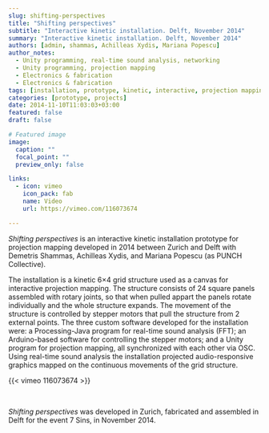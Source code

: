 ```yaml
---
slug: shifting-perspectives
title: "Shifting perspectives"
subtitle: "Interactive kinetic installation. Delft, November 2014"
summary: "Interactive kinetic installation. Delft, November 2014"
authors: [admin, shammas, Achilleas Xydis, Mariana Popescu]
author_notes: 
  - Unity programming, real-time sound analysis, networking 
  - Unity programming, projection mapping
  - Electronics & fabrication 
  - Electronics & fabrication 
tags: [installation, prototype, kinetic, interactive, projection mapping, media art, exhibition, Unity, Arduino, collaboration]
categories: [prototype, projects]
date: 2014-11-10T11:03:03+03:00
featured: false
draft: false

# Featured image
image:
  caption: ""
  focal_point: ""
  preview_only: false

links: 
  - icon: vimeo
    icon_pack: fab 
    name: Video 
    url: https://vimeo.com/116073674

---
```



*Shifting perspectives* is an interactive kinetic installation prototype for projection mapping developed in 2014 between Zurich and Delft with Demetris Shammas, Achilleas Xydis, and Mariana Popescu (as PUNCH Collective).

The installation is a kinetic 6×4 grid structure used as a canvas for interactive projection mapping. 
The structure consists of 24 square panels assembled with rotary joints, so that when pulled appart the panels rotate individually and the whole structure expands. 
The movement of the structure is controlled by stepper motors that pull the structure from 2 external points.
The three custom software developed for the installation were: a Processing-Java program for real-time sound analysis (FFT); an Arduino-based software for controlling the stepper motors; and a Unity program for projection mapping, all synchronized with each other via OSC. 
Using real-time sound analysis the installation projected audio-responsive graphics mapped on the continuous movements of the grid structure.

<!--
Three custom pieces of software were developed for the installation. 
A Unity application for projection mapping; a Java software for live sound analysis (FFT); and a custom Arduino-based hardware  for controlling the movement of the structure. 
The two were synchronized with OSC messages. 
The first allowed projecting video and graphics on the structure.

Combined with the real-time synchronization with the movement of the structure, it could project portions of the video that would follow each of the panels. Furthermore, the application could perform real-time sound analysis, and produce interactive graphics based on audio spectrum data of the music played at the event.

The installation was developed with PUNCH collective, an interdisciplinary synergy between upcoming researchers, based in Zurich and Delft. It was exhibited at the 7 Sins event, November 2014 in Delft.
-->

{{< vimeo 116073674 >}}

<br>

*Shifting perspectives* was developed in Zurich, fabricated and assembled in Delft for the event 7 Sins, in November 2014. 
